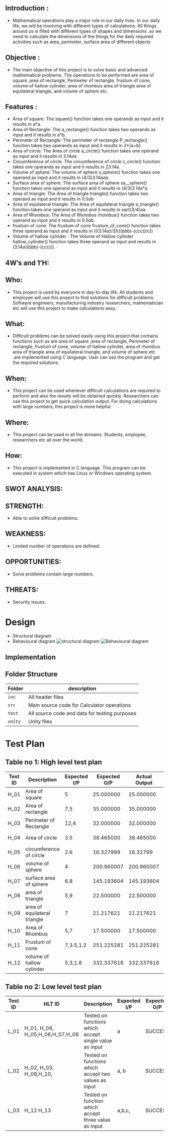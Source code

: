 ## Introduction :
* Mathematical operations play a major role in our daily lives. In our daily life, we will be involving with different types of calculations. All things around us is filled with different types of shapes and dimensions .so we need to calculate the dimensions of the things for the daily required activities such as area, perimeter, surface area of different objects
## Objective :
* The main objective of this project is to solve basic and advanced mathematical problems. The operations to be performed are area of square ,area of rectangle, Perimeter of rectangle, frustum of cone, volume of hallow cylinder, area of rhombus area of triangle  area of equilateral triangle, and volume of sphere etc.
## Features :
*  Area of square: The  square() function takes one operands as input and it results in a*a.
*  Area of Rectangle: The  a_rectangle() function takes two operands as input and it results in a*b.
*  Perimeter of Rectangle: The perimeter of rectangle P_rectangle() function takes two operands as input and it results in 2*(a+b).
*  Area of circle: The Area of circle a_circle() function takes one operand as input and it results in 3.14*a*a
*  Circumference of circle: The circumference of circle c_circle() function takes one operands as input and it results in 2*3.14*a.
*  Volume of sphere: The volume of sphere v_sphere() function takes one operand as input and it results in (4/3)*3.14*a*a*a.
*  Surface area of sphere: The surface area of sphere sa__sphere() function takes one operand as input and it results in (4/3)*3.14*a*a
*  Area of triangle: The Area of triangle triangle() function takes two operand as input and it results in 0.5*a*b
*  Area of equilateral triangle: The Area of  equilateral triangle e_triangle() function takes one operand as input and it results in sqrt(3/4)*a*a
*  Area of Rhombus: The Area of Rhombus rhombus() function takes two operand as input and it results in 0.5*a*b.
*  frustum of cone: The frustum of cone frustum_of_cone() function takes three operand as input and it results in (((3.14*a)/3)*(((b*b*b)-(c*c*c))/c))
* Volume of hallow cylinder : The Volume of Hallow  cylinder hallow_cylinder() function takes three operand as input and results in (3.14*a*((b*b*b)-(c*c*c))).
## 4W’s and 1’H:
## Who:
* This project is used by everyone in day-to-day life. All students and employee will use this project to find solutions for difficult problems. Software engineers, manufacturing industry researchers, mathematician etc will use this project to make calculations easy.
## What:
* Difficult problems can be solved easily using this project that contains functions such as are area of square ,area of rectangle, Perimeter of rectangle, frustum of cone, volume of hallow cylinder, area of rhombus area of triangle  area of equilateral triangle, and volume of sphere etc .are implemented using C language. User can use the program and get the required solutions.
## When:
* This project can be used whenever difficult calculations are required to perform and also the results will be obtained quickly. Researchers can use this project to get quick calculation output. For doing calculations with large numbers, this project is more helpful.
## Where:
* This project can be used in all the domains. Students, employee, researchers etc all over the world.
## How:
* This project is implemented in C language. This program can be executed in system which has Linux or Windows operating system.
## SWOT ANALYSIS:
## STRENGTH:
* Able to solve difficult problems.
## WEAKNESS:
* Limited number of operations are defined.
## OPPORTUNITIES:
* Solve problems contain large numbers.
## THREATS:
* Security issues.
# Design
* Structural diagram
* Behavioural diagram
 ![structural diagram](https://user-images.githubusercontent.com/102171569/161420674-b2d57065-3111-401d-bac8-6a982a3a6748.JPG)
 ![Behavioural diagram](https://user-images.githubusercontent.com/102171569/161420681-cf4f1137-b6f0-4d7e-9d14-596df54a9cb0.JPG)
## Implementation
## Folder Structure
Folder        | description
--------------| ----------------------------------------------
`inc`         | All header files
`src`         | Main source code for Calculator operations
`test`        | All source code and data for testing purposes
`unity`       | Unity files
# Test Plan
## Table no 1: High level test plan
Test ID | Description | Expected I/P | Expected O/P | Actual Output | Type of test  
--------|-------------|---------|---------|---------------|---------------
H_01  | Area of square| 5| 25.000000 | 25.000000 | Requirement based
H_02  |Area of rectangle | 7,5 | 35.000000 | 35.000000 | Requirement based
H_03  | Perimeter of Rectangle| 12,4 | 32.000000  | 32.000000  | Requirement based
H_04  | Area of circle | 3.5 | 38.465000  | 38.465000  | Requirement based
H_05  |circumference of circle | 2.6  | 16.327999 | 16.32799 | Requirement based
H_06  | volume of sphere| 4| 200.960007  | 200.960007  | Requirement based
H_07  | surface area of sphere | 6.8 | 145.193604 | 145.193604 | Requirement based
H_08  |area of triangle  | 5,9| 22.500000 | 22.500000 | Requirement based
H_09  | area of equilateral triangle| 7| 21.217621  | 21.217621  | Requirement based
H_10  | Area of Rhombus | 5,7  | 17.500000  | 17.500000 | Requirement based
H_11  |Frustum of cone | 7,3.5,1.2 | 251.225281 | 251.225281  | Requirement based
H_12  | volume of hallow cylinder| 5,3,1.8 | 332.337616  | 332.337616  | Requirement based

## Table no 2: Low level test plan

| Test ID | HLT ID |Description                                              | Expected I/P | Expected O/P | Actual Output |Type Of Test  |    
|-------------|------------|--------------------------------------------------------------|------------|-------------|----------------|------------------|
|  L_01       | H_01, H_04, H_05,H_06,H_07,H_09|Tested on functions which accept single value as input|  a |SUCCESS|SUCCESS |Technical |
|  L_02       | H_02, H_03, H_08,H_10,|Tested on functions which accept two values as input|  a, b |SUCCESS|SUCCESS |Technical |
|  L_03       | H_12 H_13 |Tested on function which accept three value as input|  a,b,c,  |SUCCESS|SUCCESS|Technical |
